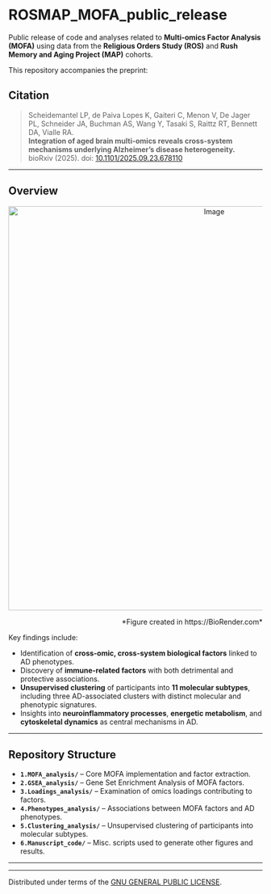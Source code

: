 # ROSMAP_MOFA_public_release

Public release of code and analyses related to **Multi-omics Factor Analysis (MOFA)** using data from the **Religious Orders Study (ROS)** and **Rush Memory and Aging Project (MAP)** cohorts.  

This repository accompanies the preprint:

## Citation

> Scheidemantel LP, de Paiva Lopes K, Gaiteri C, Menon V, De Jager PL, Schneider JA, Buchman AS, Wang Y, Tasaki S, Raittz RT, Bennett DA, Vialle RA.\
 **Integration of aged brain multi-omics reveals cross-system mechanisms underlying Alzheimer’s disease heterogeneity.**\
 bioRxiv (2025). doi: [10.1101/2025.09.23.678110](https://www.biorxiv.org/content/10.1101/2025.09.23.678110v1)

---

## Overview

<p align="center">
  <img src="MOFA_Graphical_Abstract.png" alt="Image" width="800"/>
</p>
<p align="right">
*Figure created in  https://BioRender.com*
</p>

Key findings include:

- Identification of **cross-omic, cross-system biological factors** linked to AD phenotypes.
- Discovery of **immune-related factors** with both detrimental and protective associations.
- **Unsupervised clustering** of participants into **11 molecular subtypes**, including three AD-associated clusters with distinct molecular and phenotypic signatures.
- Insights into **neuroinflammatory processes**, **energetic metabolism**, and **cytoskeletal dynamics** as central mechanisms in AD.

---

## Repository Structure

- **`1.MOFA_analysis/`** – Core MOFA implementation and factor extraction.  
- **`2.GSEA_analysis/`** – Gene Set Enrichment Analysis of MOFA factors.  
- **`3.Loadings_analysis/`** – Examination of omics loadings contributing to factors.  
- **`4.Phenotypes_analysis/`** – Associations between MOFA factors and AD phenotypes.  
- **`5.Clustering_analysis/`** – Unsupervised clustering of participants into molecular subtypes.  
- **`6.Manuscript_code/`** – Misc. scripts used to generate other figures and results.  

---


---

Distributed under terms of the [GNU GENERAL PUBLIC LICENSE](/LICENSE).
